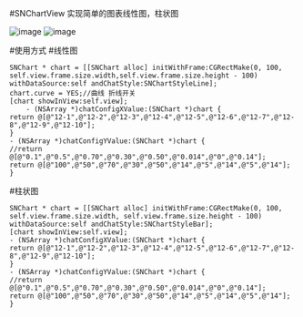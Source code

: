 #SNChartView
实现简单的图表线性图，柱状图

![image](https://github.com/WSeniOS/SNChartView/blob/master/SNChartView/images/bar.png)            ![image](https://github.com/WSeniOS/SNChartView/blob/master/SNChartView/images/line.png)

#使用方式
#线性图

    SNChart * chart = [[SNChart alloc] initWithFrame:CGRectMake(0, 100, self.view.frame.size.width,self.view.frame.size.height - 100) withDataSource:self andChatStyle:SNChartStyleLine];
    chart.curve = YES;//曲线 折线开关
    [chart showInView:self.view];
        - (NSArray *)chatConfigXValue:(SNChart *)chart {
    return @[@"12-1",@"12-2",@"12-3",@"12-4",@"12-5",@"12-6",@"12-7",@"12-8",@"12-9",@"12-10"];
    }
    - (NSArray *)chatConfigYValue:(SNChart *)chart {
    //return @[@"0.1",@"0.5",@"0.70",@"0.30",@"0.50",@"0.014",@"0",@"0.14"];
    return @[@"100",@"50",@"70",@"30",@"50",@"14",@"5",@"14",@"5",@"14"];
    }

#柱状图

    SNChart * chart = [[SNChart alloc] initWithFrame:CGRectMake(0, 100, self.view.frame.size.width, self.view.frame.size.height - 100) withDataSource:self andChatStyle:SNChartStyleBar];
    [chart showInView:self.view];
    - (NSArray *)chatConfigXValue:(SNChart *)chart {
    return @[@"12-1",@"12-2",@"12-3",@"12-4",@"12-5",@"12-6",@"12-7",@"12-8",@"12-9",@"12-10"];
    }
    - (NSArray *)chatConfigYValue:(SNChart *)chart {
    //return @[@"0.1",@"0.5",@"0.70",@"0.30",@"0.50",@"0.014",@"0",@"0.14"];
    return @[@"100",@"50",@"70",@"30",@"50",@"14",@"5",@"14",@"5",@"14"];
    }




